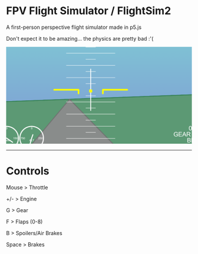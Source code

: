 # FPV Flight Simulator / FlightSim2
A first-person perspective flight simulator made in p5.js

Don't expect it to be amazing... the physics are pretty bad :'(

![preview.png](preview.png)

---

# Controls

Mouse > Throttle

+/- > Engine

G > Gear

F > Flaps (0-8)

B > Spoilers/Air Brakes

Space > Brakes
